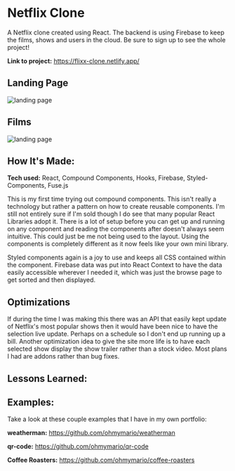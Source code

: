 # Netflix Clone

A Netflix clone created using React. The backend is using Firebase to keep the films, shows and users in the cloud. Be sure to sign up to see the whole project!

**Link to project:** https://flixx-clone.netlify.app/

## Landing Page
![landing page](demo/netflix-landing.gif)

## Films
![landing page](demo/netflix-films.gif)

## How It's Made:

**Tech used:** React, Compound Components, Hooks, Firebase, Styled-Components, Fuse.js

This is my first time trying out compound components. This isn't really a technology but rather a pattern on how to create reusable components. I'm still not entirely sure if I'm sold though I do see that many popular React Libraries adopt it. There is a lot of setup before you can get up and running on any component and reading the components after doesn't always seem intuitive. This could just be me not being used to the layout. Using the components is completely different as it now feels like your own mini library.

Styled components again is a joy to use and keeps all CSS contained within the component. Firebase data was put into React Context to have the data easily accessible wherever I needed it, which was just the browse page to get sorted and then displayed.

## Optimizations

If during the time I was making this there was an API that easily kept update of Netflix's most popular shows then it would have been nice to have the selection live update. Perhaps on a schedule so I don't end up running up a bill. Another optimization idea to give the site more life is to have each selected show display the show trailer rather than a stock video. Most plans I had are addons rather than bug fixes.

## Lessons Learned:



## Examples:
Take a look at these couple examples that I have in my own portfolio:

**weatherman:** https://github.com/ohmymario/weatherman

**qr-code:** https://github.com/ohmymario/qr-code

**Coffee Roasters:** https://github.com/ohmymario/coffee-roasters


